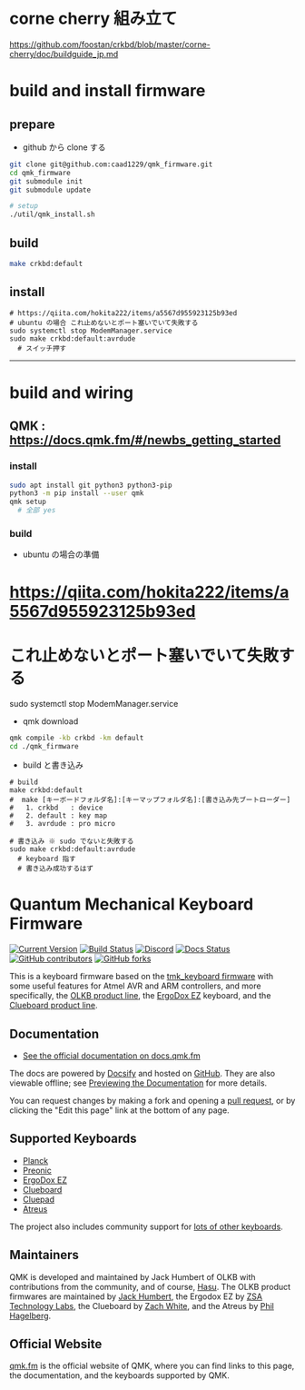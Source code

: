 # corne cherry 組み立て
https://github.com/foostan/crkbd/blob/master/corne-cherry/doc/buildguide_jp.md

# build and install firmware

## prepare

- github から clone する

```bash
git clone git@github.com:caad1229/qmk_firmware.git
cd qmk_firmware
git submodule init
git submodule update

# setup
./util/qmk_install.sh
```


## build

```bash
make crkbd:default
```

## install

```
# https://qiita.com/hokita222/items/a5567d955923125b93ed
# ubuntu の場合 これ止めないとポート塞いでいて失敗する
sudo systemctl stop ModemManager.service
sudo make crkbd:default:avrdude
  # スイッチ押す
```

-------------------------
# build and wiring

## QMK : https://docs.qmk.fm/#/newbs_getting_started

### install

```bash
sudo apt install git python3 python3-pip
python3 -m pip install --user qmk
qmk setup
  # 全部 yes
```

### build

- ubuntu の場合の準備

# https://qiita.com/hokita222/items/a5567d955923125b93ed
# これ止めないとポート塞いでいて失敗する
sudo systemctl stop ModemManager.service

- qmk download

```bash
qmk compile -kb crkbd -km default
cd ./qmk_firmware
```

- build と書き込み

```
# build
make crkbd:default
#  make [キーボードフォルダ名]:[キーマップフォルダ名]:[書き込み先ブートローダー]
#   1. crkbd   : device
#   2. default : key map
#   3. avrdude : pro micro

# 書き込み ※ sudo でないと失敗する
sudo make crkbd:default:avrdude
  # keyboard 指す
  # 書き込み成功するはず
```


# Quantum Mechanical Keyboard Firmware

[![Current Version](https://img.shields.io/github/tag/qmk/qmk_firmware.svg)](https://github.com/qmk/qmk_firmware/tags)
[![Build Status](https://travis-ci.org/qmk/qmk_firmware.svg?branch=master)](https://travis-ci.org/qmk/qmk_firmware)
[![Discord](https://img.shields.io/discord/440868230475677696.svg)](https://discord.gg/Uq7gcHh)
[![Docs Status](https://img.shields.io/badge/docs-ready-orange.svg)](https://docs.qmk.fm)
[![GitHub contributors](https://img.shields.io/github/contributors/qmk/qmk_firmware.svg)](https://github.com/qmk/qmk_firmware/pulse/monthly)
[![GitHub forks](https://img.shields.io/github/forks/qmk/qmk_firmware.svg?style=social&label=Fork)](https://github.com/qmk/qmk_firmware/)

This is a keyboard firmware based on the [tmk\_keyboard firmware](https://github.com/tmk/tmk_keyboard) with some useful features for Atmel AVR and ARM controllers, and more specifically, the [OLKB product line](https://olkb.com), the [ErgoDox EZ](https://ergodox-ez.com) keyboard, and the [Clueboard product line](https://clueboard.co).

## Documentation

* [See the official documentation on docs.qmk.fm](https://docs.qmk.fm)

The docs are powered by [Docsify](https://docsify.js.org/) and hosted on [GitHub](/docs/). They are also viewable offline; see [Previewing the Documentation](https://docs.qmk.fm/#/contributing?id=previewing-the-documentation) for more details.

You can request changes by making a fork and opening a [pull request](https://github.com/qmk/qmk_firmware/pulls), or by clicking the "Edit this page" link at the bottom of any page.

## Supported Keyboards

* [Planck](/keyboards/planck/)
* [Preonic](/keyboards/preonic/)
* [ErgoDox EZ](/keyboards/ergodox_ez/)
* [Clueboard](/keyboards/clueboard/)
* [Cluepad](/keyboards/clueboard/17/)
* [Atreus](/keyboards/atreus/)

The project also includes community support for [lots of other keyboards](/keyboards/).

## Maintainers

QMK is developed and maintained by Jack Humbert of OLKB with contributions from the community, and of course, [Hasu](https://github.com/tmk). The OLKB product firmwares are maintained by [Jack Humbert](https://github.com/jackhumbert), the Ergodox EZ by [ZSA Technology Labs](https://github.com/zsa), the Clueboard by [Zach White](https://github.com/skullydazed), and the Atreus by [Phil Hagelberg](https://github.com/technomancy).

## Official Website

[qmk.fm](https://qmk.fm) is the official website of QMK, where you can find links to this page, the documentation, and the keyboards supported by QMK.
